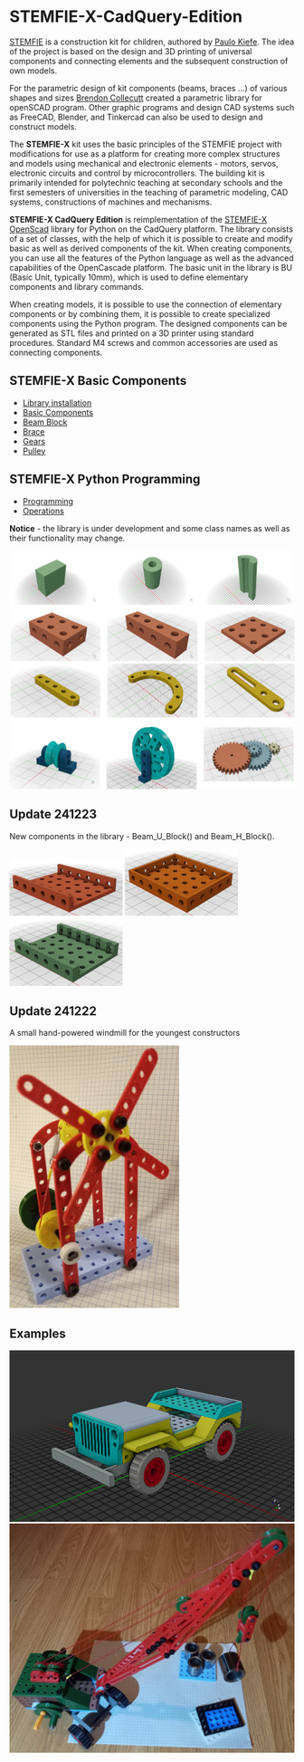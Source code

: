# STEMFIE-X-CadQuery-Edition 

[STEMFIE](https://www.stemfie.org/) is a construction kit for children, authored by [Paulo Kiefe](https://www.stemfie.org/about). The idea of the project is based on the design and 3D printing of universal components and connecting elements and the subsequent construction of own models.

For the parametric design of kit components (beams, braces ...) of various shapes and sizes [Brendon Collecutt](https://github.com/Cantareus/Stemfie_OpenSCAD/blob/main/docs/stemfie.scad.md) created a parametric library for openSCAD program. Other graphic programs and design CAD systems such as FreeCAD, Blender, and Tinkercad can also be used to design and construct models.

The **STEMFIE-X** kit uses the basic principles of the STEMFIE project with modifications for use as a platform for creating more complex structures and models using mechanical and electronic elements - motors, servos, electronic circuits and control by microcontrollers. The building kit is primarily intended for polytechnic teaching at secondary schools and the first semesters of universities in the teaching of parametric modeling, CAD systems, constructions of machines and mechanisms.

**STEMFIE-X CadQuery Edition** is reimplementation of the [STEMFIE-X OpenScad](https://github.com/pfabo/STEMFIE-X-OpenScad-Edition) library for Python on the CadQuery platform. The library consists of a set of classes, with the help of which it is possible to create and modify basic as well as derived components of the kit. When creating components, you can use all the features of the Python language as well as the advanced capabilities of the OpenCascade platform. The basic unit in the library is BU (Basic Unit, typically 10mm), which is used to define elementary components and library commands.

When creating models, it is possible to use the connection of elementary components or by combining them, it is possible to create specialized components using the Python program. The designed components can be generated as STL files and printed on a 3D printer using standard procedures. Standard M4 screws and common accessories are used as connecting components.



## STEMFIE-X Basic Components

* [Library installation](https://github.com/pfabo/STEMFIE-X-CadQuery-Edition/blob/main/0005_install.ipynb)
* [Basic Components](https://github.com/pfabo/STEMFIE-X-CadQuery-Edition/blob/main/0010_cmp_base.ipynb)
* [Beam Block](https://github.com/pfabo/STEMFIE-X-CadQuery-Edition/blob/main/0015_cmp_block.ipynb)
* [Brace](https://github.com/pfabo/STEMFIE-X-CadQuery-Edition/blob/main/0018_cmp_brace.ipynb)
* [Gears](https://github.com/pfabo/STEMFIE-X-CadQuery-Edition/blob/main/0017_cmp_gears.ipynb)
* [Pulley](https://github.com/pfabo/STEMFIE-X-CadQuery-Edition/blob/main/0019_cmp_pulley.ipynb)

## STEMFIE-X Python Programming

* [Programming](https://github.com/pfabo/STEMFIE-X-CadQuery-Edition/blob/main/0030_programming.ipynb)
* [Operations](https://github.com/pfabo/STEMFIE-X-CadQuery-Edition/blob/main/0025_operations.ipynb)

**Notice** - the library is under development and some class names as well as their functionality may change.

<img src ="https://github.com/pfabo/STEMFIE-X-CadQuery-Edition/blob/main/img/demo_01.png" width="600px"> 

## Update 241223

New components in the library - Beam_U_Block() and Beam_H_Block().

<img src ="https://github.com/pfabo/STEMFIE-X-CadQuery-Edition/blob/main/img/comp_1.png" width="200px"> 
<img src ="https://github.com/pfabo/STEMFIE-X-CadQuery-Edition/blob/main/img/comp_2.png" width="200px"> 
<img src ="https://github.com/pfabo/STEMFIE-X-CadQuery-Edition/blob/main/img/comp_3.png" width="200px"> 

## Update 241222

A small hand-powered windmill for the youngest constructors

<img src ="https://github.com/pfabo/STEMFIE-X-CadQuery-Edition/blob/main/img/simple_windmill.jpg" width="300px">


## Examples

<img src ="https://github.com/pfabo/STEMFIE-X-CadQuery-Edition/blob/main/img/car_01.png" width="600px"> 
<img src ="https://github.com/pfabo/STEMFIE-X-CadQuery-Edition/blob/main/img/crane.jpg" width="600px">


